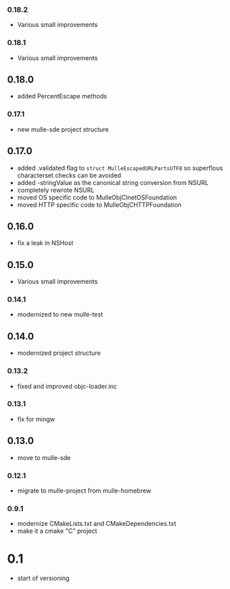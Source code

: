 ### 0.18.2

* Various small improvements

### 0.18.1

* Various small improvements

## 0.18.0

* added PercentEscape methods


### 0.17.1

* new mulle-sde project structure

## 0.17.0

* added .validated flag to `struct MulleEscapedURLPartsUTF8` so superflous characterset checks can be avoided
* added -stringValue as the canonical string conversion from NSURL
* completely rewrote NSURL
* moved OS specific code to MulleObjCInetOSFoundation
* moved HTTP specific code to MulleObjCHTTPFoundation

## 0.16.0

* fix a leak in NSHost


## 0.15.0

* Various small improvements


### 0.14.1

* modernized to new mulle-test

## 0.14.0

* modernized project structure


### 0.13.2

* fixed and improved objc-loader.inc

### 0.13.1

* fix for mingw

## 0.13.0

* move to mulle-sde


### 0.12.1

* migrate to mulle-project from mulle-homebrew

### 0.9.1

* modernize CMakeLists.txt and CMakeDependencies.txt
* make it a cmake "C" project

# 0.1

* start of versioning
